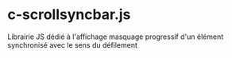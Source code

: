 # c-scrollsyncbar.js
Librairie JS dédié à l'affichage masquage progressif d'un élément synchronisé avec le sens du défilement
